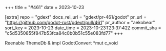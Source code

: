 +++
title = "#461"
date = 2023-10-23

[extra]
repo = "gdext"
docs_rel_url = "gdext/pr-461/godot"
pr_url = "https://github.com/godot-rust/gdext/pull/461"
pr_author = "aekobear"
sort_key = 2023-10-23
date_time = 2023-10-23T23:37:42Z
commit_sha = "c5d5350855f847b53fca84c0b0b51c55e083fd77"
+++

Reenable ThemeDb & impl GodotConvert *mut c_void
